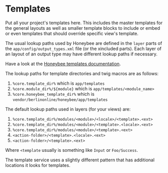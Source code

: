 # Templates

Put all your project's templates here. This includes the master templates for
the general layouts as well as smaller template blocks to include or embed or
even templates that should override specific view's template.

The usual lookup paths used by Honeybee are defined in the ```layer``` parts of
the ```app/config/output_types.xml``` file (or the xincluded parts). Each layer
of an layout of an output type may have different lookup paths if necessary.

Have a look at the [Honeybee templates documentation](../../docs/templates.md).

The lookup paths for template directories and twig macros are as follows:

1. ```%core.template_dir%``` which is ```app/templates```
1. ```%core.module_dir%/${module}``` which is ```app/templates/<module_name>```
1. ```%core.honeybee_template_dir%``` which is ```vendor/berlinonline/honeybee/app/templates```

The default lookup paths used in layers (for your views) are:

1. ```%core.template_dir%/modules/<module>/<locale>/<template>.<ext>```
1. ```%core.template_dir%/modules/<module>/<template>.<locale>.<ext>```
1. ```%core.template_dir%/modules/<module>/<template>.<ext>```
1. ```<action-folder>/<template>.<locale>.<ext>```
1. ```<action-folder>/<template>.<ext>```

Where ```<template``` usually is something like `Input` or ```Foo/Success```.

The template service uses a slightly different pattern that has additional
locations it looks for templates.


